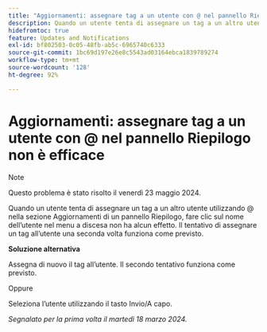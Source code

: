 ```yaml
---
title: "Aggiornamenti: assegnare tag a un utente con @ nel pannello Riepilogo non è efficace"
description: Quando un utente tenta di assegnare un tag a un altro utente utilizzando @ nella sezione Aggiornamenti di un pannello Riepilogo, fare clic sul nome dell’utente nel menu a discesa non ha alcun effetto. Il tentativo di assegnare un tag all’utente una seconda volta funziona come previsto.
hidefromtoc: true
feature: Updates and Notifications
exl-id: bf802503-0c05-48fb-ab5c-6965740c6333
source-git-commit: 1bc69d197e26e8c5543ad03164ebca1839789274
workflow-type: tm+mt
source-wordcount: '128'
ht-degree: 92%

---
```


# Aggiornamenti: assegnare tag a un utente con @ nel pannello Riepilogo non è efficace

>[!NOTE]
>
>Questo problema è stato risolto il venerdì 23 maggio 2024.

Quando un utente tenta di assegnare un tag a un altro utente utilizzando @ nella sezione Aggiornamenti di un pannello Riepilogo, fare clic sul nome dell’utente nel menu a discesa non ha alcun effetto. Il tentativo di assegnare un tag all’utente una seconda volta funziona come previsto.

**Soluzione alternativa**

Assegna di nuovo il tag all’utente. Il secondo tentativo funziona come previsto.

Oppure

Seleziona l’utente utilizzando il tasto Invio/A capo.

_Segnalato per la prima volta il martedì 18 marzo 2024._
